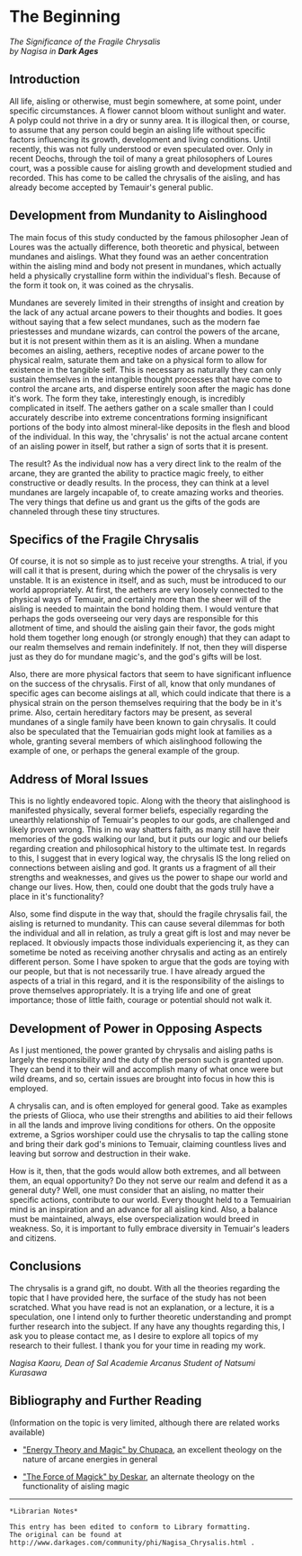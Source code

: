 # The Beginning

_The Significance of the Fragile Chrysalis_  
_by Nagisa in **Dark Ages**_  

## Introduction

All life, aisling or otherwise, must begin somewhere, at some point, under
specific circumstances. A flower cannot bloom without sunlight and
water. A polyp could not thrive in a dry or sunny area. It is
illogical then, or course, to assume that any person could begin an aisling
life without specific factors influencing its growth, development and living
conditions. Until recently, this was not fully understood or even
speculated over. Only in recent Deochs, through the toil of many a great
philosophers of Loures court, was a possible cause for aisling growth and
development studied and recorded. This has come to be called the
chrysalis of the aisling, and has already become accepted by Temauir's general
public.

## Development from Mundanity to Aislinghood

The main focus of this study conducted by the famous philosopher Jean of Loures
was the actually difference, both theoretic and physical, between mundanes and
aislings. What they found was an aether concentration within the aisling mind
and body not present in mundanes, which actually held a physically crystalline
form within the individual's flesh. Because of the form it took on, it was
coined as the chrysalis.

Mundanes are severely limited in their strengths of insight and creation by the
lack of any actual arcane powers to their thoughts and bodies. It goes without
saying that a few select mundanes, such as the modern fae priestesses and
mundane wizards, can control the powers of the arcane, but it is not present
within them as it is an aisling. When a mundane becomes an aisling, aethers,
receptive nodes of arcane power to the physical realm, saturate them and take
on a physical form to allow for existence in the tangible self. This is
necessary as naturally they can only sustain themselves in the intangible
thought processes that have come to control the arcane arts, and disperse
entirely soon after the magic has done it's work. The form they take,
interestingly enough, is incredibly complicated in itself. The aethers gather
on a scale smaller than I could accurately describe into extreme concentrations
forming insignificant portions of the body into almost mineral-like deposits in
the flesh and blood of the individual. In this way, the 'chrysalis' is not the
actual arcane content of an aisling power in itself, but rather a sign of sorts
that it is present.

The result? As the individual now has a very direct link to the realm of the
arcane, they are granted the ability to practice magic freely, to either
constructive or deadly results. In the process, they can think at a level
mundanes are largely incapable of, to create amazing works and theories. The
very things that define us and grant us the gifts of the gods are channeled
through these tiny structures.

## Specifics of the Fragile Chrysalis

Of course, it is not so simple as to just receive your strengths. A trial, if
you will call it that is present, during which the power of the chrysalis is
very unstable. It is an existence in itself, and as such, must be introduced to
our world appropriately. At first, the aethers are very loosely connected to
the physical ways of Temuair, and certainly more than the sheer will of the
aisling is needed to maintain the bond holding them. I would venture that
perhaps the gods overseeing our very days are responsible for this allotment of
time, and should the aisling gain their favor, the gods might hold them
together long enough (or strongly enough) that they can adapt to our realm
themselves and remain indefinitely. If not, then they will disperse just as
they do for mundane magic's, and the god's gifts will be lost.

Also, there are more physical factors that seem to have significant influence
on the success of the chrysalis. First of all, know that only mundanes of
specific ages can become aislings at all, which could indicate that there is a
physical strain on the person themselves requiring that the body be in it's
prime. Also, certain hereditary factors may be present, as several mundanes of
a single family have been known to gain chrysalis. It could also be speculated
that the Temuairian gods might look at families as a whole, granting several
members of which aislinghood following the example of one, or perhaps the
general example of the group.

## Address of Moral Issues

This is no lightly endeavored topic. Along with the theory that aislinghood is
manifested physically, several former beliefs, especially regarding the
unearthly relationship of Temuair's peoples to our gods, are challenged and
likely proven wrong. This in no way shatters faith, as many still have their
memories of the gods walking our land, but it puts our logic and our beliefs
regarding creation and philosophical history to the ultimate test. In regards
to this, I suggest that in every logical way, the chrysalis IS the long relied
on connections between aisling and god. It grants us a fragment of all their
strengths and weaknesses, and gives us the power to shape our world and change
our lives. How, then, could one doubt that the gods truly have a place in it's
functionality?

Also, some find dispute in the way that, should the fragile chrysalis fail, the
aisling is returned to mundanity. This can cause several dilemmas for both the
individual and all in relation, as truly a great gift is lost and may never be
replaced. It obviously impacts those individuals experiencing it, as they can
sometime be noted as receiving another chrysalis and acting as an entirely
different person. Some I have spoken to argue that the gods are toying with our
people, but that is not necessarily true. I have already argued the aspects of
a trial in this regard, and it is the responsibility of the aislings to prove
themselves appropriately. It is a trying life and one of great importance;
those of little faith, courage or potential should not walk it.

## Development of Power in Opposing Aspects

As I just mentioned, the power granted by chrysalis and aisling paths is
largely the responsibility and the duty of the person such is granted upon.
They can bend it to their will and accomplish many of what once were but wild
dreams, and so, certain issues are brought into focus in how this is employed.

A chrysalis can, and is often employed for general good. Take as examples the
priests of Glioca, who use their strengths and abilities to aid their fellows
in all the lands and improve living conditions for others. On the opposite
extreme, a Sgrios worshiper could use the chrysalis to tap the calling stone
and bring their dark god's minions to Temuair, claiming countless lives and
leaving but sorrow and destruction in their wake.

How is it, then, that the gods would allow both extremes, and all between them,
an equal opportunity? Do they not serve our realm and defend it as a general
duty? Well, one must consider that an aisling, no matter their specific
actions, contribute to our world. Every thought held to a Temuairian mind is an
inspiration and an advance for all aisling kind. Also, a balance must be
maintained, always, else overspecialization would breed in weakness. So, it is
important to fully embrace diversity in Temuair's leaders and citizens.

## Conclusions

The chrysalis is a grand gift, no doubt. With all the theories regarding the
topic that I have provided here, the surface of the study has not been
scratched. What you have read is not an explanation, or a lecture, it is a
speculation, one I intend only to further theoretic understanding and prompt
further research into the subject. If any have any thoughts regarding this, I
ask you to please contact me, as I desire to explore all topics of my research
to their fullest. I thank you for your time in reading my work.


_Nagisa Kaoru, Dean of Sal_
_Academie Arcanus_
_Student of Natsumi Kurasawa_

## Bibliography and Further Reading

(Information on the topic is very limited, although there are related works
available)

* ["Energy Theory and Magic" by Chupaca](Chupaca-The-Energy-Magic-Theory.md),
an excellent theology on the nature of arcane energies in general

* ["The Force of Magick" by Deskar](Deksar-The-Force-Of-Magick.md), an
alternate theology on the functionality of aisling magic

***

```
*Librarian Notes*

This entry has been edited to conform to Library formatting.
The original can be found at http://www.darkages.com/community/phi/Nagisa_Chrysalis.html .
```
